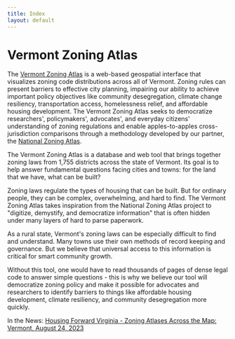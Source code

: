 ```yaml
---
title: Index
layout: default
---
```

# Vermont Zoning Atlas

The [Vermont Zoning Atlas](https://www.zoningatlas.org/vermont) is a web-based geospatial interface that visualizes zoning code distributions across all of Vermont. Zoning rules can present barriers to effective city planning, impairing our ability to achieve important policy objectives like community desegregation, climate change resiliency, transportation access, homelessness relief, and affordable housing development. The Vermont Zoning Atlas seeks to democratize researchers', policymakers', advocates', and everyday citizens' understanding of zoning regulations and enable apples-to-apples cross-jurisdiction comparisons through a methodology developed by our partner, the [National Zoning Atlas](https://www.zoningatlas.org/).

The Vermont Zoning Atlas is a database and web tool that brings together zoning laws from 1,755 districts across the state of Vermont. Its goal is to help answer fundamental questions facing cities and towns: for the land that we have, what can be built?

Zoning laws regulate the types of housing that can be built. But for ordinary people, they can be complex, overwhelming, and hard to find. The Vermont Zoning Atlas takes inspiration from the National Zoning Atlas project to "digitize, demystify, and democratize information" that is often hidden under many layers of hard to parse paperwork.

As a rural state, Vermont's zoning laws can be especially difficult to find and understand. Many towns use their own methods of record keeping and governance. But we believe that universal access to this information is critical for smart community growth.

Without this tool, one would have to read thousands of pages of dense legal code to answer simple questions - this is why we believe our tool will democratize zoning policy and make it possible for advocates and researchers to identify barriers to things like affordable housing development, climate resiliency, and community desegregation more quickly.

In the News: 
[Housing Forward Virginia - Zoning Atlases Across the Map: Vermont, August 24, 2023](https://housingforwardva.org/news/fwd-g25-vermont-zoning-atlas/)

<script src="https://embed.github.com/view/geojson/Vermont-Zoning-Atlas/blob/main/ZoningAtlas/raw_data/JOIN_FOLDER/02_joined/Caledonia_Burke_joinednonEditor.geojson"></script>
